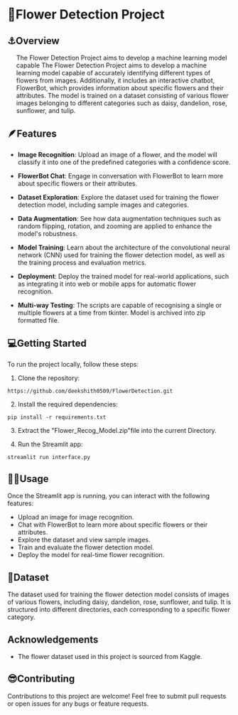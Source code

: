 # 🌻Flower Detection Project

## ⚓Overview
  <div style="padding-left: 20px;">  The Flower Detection Project aims to develop a machine learning model capable The Flower Detection Project aims to develop a machine learning model capable of accurately identifying different types of flowers from images. Additionally, it includes an interactive chatbot, FlowerBot, which provides information about specific flowers and their attributes. The model is trained on a dataset consisting of various flower images belonging to different categories such as daisy, dandelion, rose, sunflower, and tulip.

</div>

## 🪶Features
- **Image Recognition**: Upload an image of a flower, and the model will classify it into one of the predefined categories with a confidence score.

- **FlowerBot Chat**: Engage in conversation with FlowerBot to learn more about specific flowers or their attributes.

- **Dataset Exploration**: Explore the dataset used for training the flower detection model, including sample images and categories.

- **Data Augmentation**: See how data augmentation techniques such as random flipping, rotation, and zooming are applied to enhance the model's robustness.

- **Model Training**: Learn about the architecture of the convolutional neural network (CNN) used for training the flower detection model, as well as the training process and evaluation metrics.

- **Deployment**: Deploy the trained model for real-world applications, such as integrating it into web or mobile apps for automatic flower recognition.
- **Multi-way Testing**: The scripts are capable of recognising a single or multiple flowers at a time from tkinter. Model is archived into zip formatted file. 
## 💻Getting Started
To run the project locally, follow these steps:


1. Clone the repository:
 
```
https://github.com/deekshith0509/FlowerDetection.git

```
2. Install the required dependencies: 

```
pip install -r requirements.txt

```
3. Extract the "Flower_Recog_Model.zip"file into the current Directory.

4. Run the Streamlit app: 

```
streamlit run interface.py

```
## 👨‍💻Usage
Once the Streamlit app is running, you can interact with the following features:

- Upload an image for image recognition.
- Chat with FlowerBot to learn more about specific flowers or their attributes.
- Explore the dataset and view sample images.
- Train and evaluate the flower detection model.
- Deploy the model for real-time flower recognition.

## 🚂Dataset
The dataset used for training the flower detection model consists of images of various flowers, including daisy, dandelion, rose, sunflower, and tulip. It is structured into different directories, each corresponding to a specific flower category.

## Acknowledgements
- The flower dataset used in this project is sourced from Kaggle.

## 😎Contributing
Contributions to this project are welcome! Feel free to submit pull requests or open issues for any bugs or feature requests.

